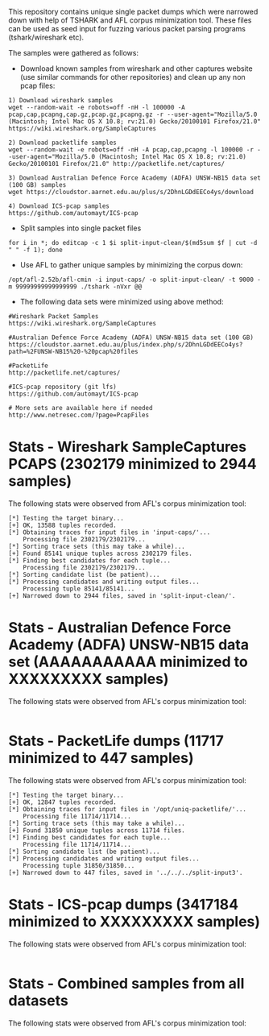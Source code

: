 This repository contains unique single packet dumps which were narrowed down with help of TSHARK and AFL corpus minimization tool. These files can be used as seed input for fuzzing various packet parsing programs (tshark/wireshark etc).

The samples were gathered as follows:

* Download known samples from wireshark and other captures website (use similar commands for other repositories) and clean up any non pcap files:
```
1) Download wireshark samples
wget --random-wait -e robots=off -nH -l 100000 -A pcap,cap,pcapng,cap.gz,pcap.gz,pcapng.gz -r --user-agent="Mozilla/5.0 (Macintosh; Intel Mac OS X 10.8; rv:21.0) Gecko/20100101 Firefox/21.0" https://wiki.wireshark.org/SampleCaptures

2) Download packetlife samples
wget --random-wait -e robots=off -nH -A pcap,cap,pcapng -l 100000 -r --user-agent="Mozilla/5.0 (Macintosh; Intel Mac OS X 10.8; rv:21.0) Gecko/20100101 Firefox/21.0" http://packetlife.net/captures/

3) Download Australian Defence Force Academy (ADFA) UNSW-NB15 data set (100 GB) samples
wget https://cloudstor.aarnet.edu.au/plus/s/2DhnLGDdEECo4ys/download

4) Download ICS-pcap samples  
https://github.com/automayt/ICS-pcap
```

* Split samples into single packet files
```
for i in *; do editcap -c 1 $i split-input-clean/$(md5sum $f | cut -d " " -f 1); done
```

* Use AFL to gather unique samples by minimizing the corpus down: 
```
/opt/afl-2.52b/afl-cmin -i input-caps/ -o split-input-clean/ -t 9000 -m 99999999999999999 ./tshark -nVxr @@
```

* The following data sets were minimized using above method:
```
#Wireshark Packet Samples
https://wiki.wireshark.org/SampleCaptures

#Australian Defence Force Academy (ADFA) UNSW-NB15 data set (100 GB)
https://cloudstor.aarnet.edu.au/plus/index.php/s/2DhnLGDdEECo4ys?path=%2FUNSW-NB15%20-%20pcap%20files

#PacketLife
http://packetlife.net/captures/

#ICS-pcap repository (git lfs)
https://github.com/automayt/ICS-pcap

# More sets are available here if needed
http://www.netresec.com/?page=PcapFiles
```

# Stats - Wireshark SampleCaptures PCAPS (2302179 minimized to 2944 samples)

The following stats were observed from AFL's corpus minimization tool:

```
[*] Testing the target binary...
[+] OK, 13588 tuples recorded.
[*] Obtaining traces for input files in 'input-caps/'...
    Processing file 2302179/2302179...
[*] Sorting trace sets (this may take a while)...
[+] Found 85141 unique tuples across 2302179 files.
[*] Finding best candidates for each tuple...
    Processing file 2302179/2302179...
[*] Sorting candidate list (be patient)...
[*] Processing candidates and writing output files...
    Processing tuple 85141/85141...
[+] Narrowed down to 2944 files, saved in 'split-input-clean/'.
```

# Stats - Australian Defence Force Academy (ADFA) UNSW-NB15 data set (AAAAAAAAAAA minimized to XXXXXXXXX samples)

The following stats were observed from AFL's corpus minimization tool:
```

```

# Stats - PacketLife dumps (11717 minimized to 447 samples)

The following stats were observed from AFL's corpus minimization tool:
```
[*] Testing the target binary...
[+] OK, 12847 tuples recorded.
[*] Obtaining traces for input files in '/opt/uniq-packetlife/'...
    Processing file 11714/11714...
[*] Sorting trace sets (this may take a while)...
[+] Found 31850 unique tuples across 11714 files.
[*] Finding best candidates for each tuple...
    Processing file 11714/11714...
[*] Sorting candidate list (be patient)...
[*] Processing candidates and writing output files...
    Processing tuple 31850/31850...
[+] Narrowed down to 447 files, saved in '../../../split-input3'.
```

# Stats - ICS-pcap dumps (3417184 minimized to XXXXXXXXX samples)

The following stats were observed from AFL's corpus minimization tool:
```

```

# Stats - Combined samples from all datasets 

The following stats were observed from AFL's corpus minimization tool:

```

```








